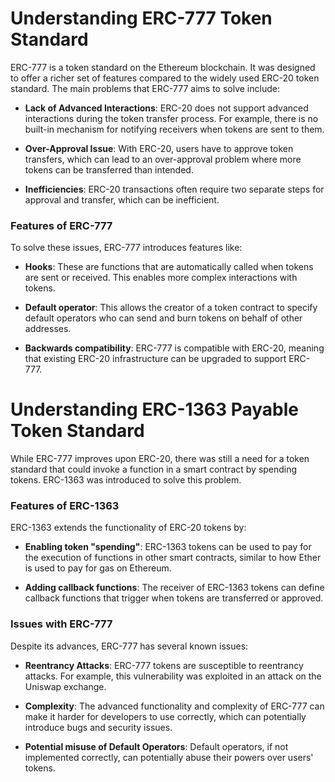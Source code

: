 # Understanding ERC-777 Token Standard

ERC-777 is a token standard on the Ethereum blockchain. It was designed to offer a richer set of features compared to the widely used ERC-20 token standard. The main problems that ERC-777 aims to solve include:

- **Lack of Advanced Interactions**: ERC-20 does not support advanced interactions during the token transfer process. For example, there is no built-in mechanism for notifying receivers when tokens are sent to them.

- **Over-Approval Issue**: With ERC-20, users have to approve token transfers, which can lead to an over-approval problem where more tokens can be transferred than intended.

- **Inefficiencies**: ERC-20 transactions often require two separate steps for approval and transfer, which can be inefficient.

### Features of ERC-777

To solve these issues, ERC-777 introduces features like:

- **Hooks**: These are functions that are automatically called when tokens are sent or received. This enables more complex interactions with tokens.

- **Default operator**: This allows the creator of a token contract to specify default operators who can send and burn tokens on behalf of other addresses.

- **Backwards compatibility**: ERC-777 is compatible with ERC-20, meaning that existing ERC-20 infrastructure can be upgraded to support ERC-777.

# Understanding ERC-1363 Payable Token Standard

While ERC-777 improves upon ERC-20, there was still a need for a token standard that could invoke a function in a smart contract by spending tokens. ERC-1363 was introduced to solve this problem.

### Features of ERC-1363

ERC-1363 extends the functionality of ERC-20 tokens by:

- **Enabling token "spending"**: ERC-1363 tokens can be used to pay for the execution of functions in other smart contracts, similar to how Ether is used to pay for gas on Ethereum.

- **Adding callback functions**: The receiver of ERC-1363 tokens can define callback functions that trigger when tokens are transferred or approved.

### Issues with ERC-777

Despite its advances, ERC-777 has several known issues:

- **Reentrancy Attacks**: ERC-777 tokens are susceptible to reentrancy attacks. For example, this vulnerability was exploited in an attack on the Uniswap exchange.

- **Complexity**: The advanced functionality and complexity of ERC-777 can make it harder for developers to use correctly, which can potentially introduce bugs and security issues.

- **Potential misuse of Default Operators**: Default operators, if not implemented correctly, can potentially abuse their powers over users' tokens.

